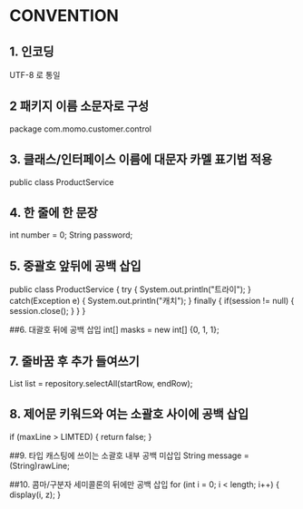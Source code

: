 # CONVENTION

## 1. 인코딩
UTF-8 로 통일

## 2 패키지 이름 소문자로 구성
package com.momo.customer.control

## 3. 클래스/인터페이스 이름에 대문자 카멜 표기법 적용
public class ProductService

## 4. 한 줄에 한 문장
int number = 0;
String password;

## 5. 중괄호 앞뒤에 공백 삽입
public class ProductService {
	try {
		System.out.println("트라이");
	} catch(Exception e) {
			System.out.println("캐치");
	} finally {
		if(session != null) {
		    session.close();
		}
	}
}

##6. 대괄호 뒤에 공백 삽입
int[] masks = new int[] {0, 1, 1};

## 7. 줄바꿈 후 추가 들여쓰기
List<Product> list = 
				repository.selectAll(startRow, endRow);

## 8. 제어문 키워드와 여는 소괄호 사이에 공백 삽입
if (maxLine > LIMTED) {
	return false;
}

##9. 타입 캐스팅에 쓰이는 소괄호 내부 공백 미삽입
String message = (String)rawLine;

##10. 콤마/구분자 세미콜론의 뒤에만 공백 삽입
for (int i = 0; i < length; i++) {
	display(i, z);
}
